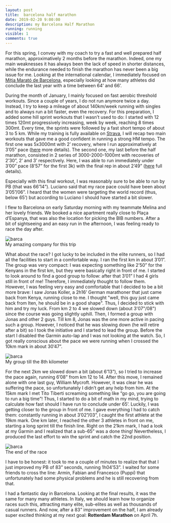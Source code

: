 ```yaml
---
layout: post
title:  barcelona half marathon
date: 2019-02-20 9:00:00
description: my Barcelona Half Marathon
running: running
visible: 1
comments: true
---
```


For this spring, I convey with my coach to try a fast and well prepared half marathon, approximatively 2 months before the marathon.
Indeed, one my main weaknesses it has always been the lack of speed in shorter distances, while the endurance needed to finish the marathon has never been a big issue for me.
Looking at the international calendar, I immediately focused on [Mitja Marató de Barcelona](https://edreamsmitjabarcelona.com), especially looking at how many athletes did conclude the last year with a time between 64’ and 66’.

During the month of January, I mainly focused on fast aerobic threshold workouts. Since a couple of years, I do not run anymore twice a day. Instead, I try to keep a mileage of about 140km/week running with singles and to always run a bit faster, even the recovery. For this preparation, I added some hill sprint workouts that I wasn’t used to do: I started with 12 times 120mt progressively increasing, week by week, reaching 8 times 300mt. Every time, the sprints were followed by a fast short tempo of about 3 to 5 km. 
While my training is fully available on [Strava](https://www.strava.com/athletes/20803711), I will recap two main workouts that gave me a good confident in running a strong HM tempo.
The first one was 5x3000mt with 2’ recovery, where I run approximatively at 3’05” pace ([here](https://www.strava.com/activities/2107223299/overview) more details).
The second one, my last before the half marathon, consisted in 2 series of 3000-2000-1000mt with recoveries of 2’30”, 2’ and 3’ respectively. Here, I was able to run immediately under 3’00” pace (8’57” for the first 3k) with the final rep in about 2’49” ([here](https://www.strava.com/activities/2121850401/overview) full details).

Especially with this final workout, I was reasonably sure to be able to run by PB (that was 66’14”). Luciano said that my race pace could have been about 3’05”/06”. I heard that the women were targeting the world record (thus, below 65’) but according to Luciano I should have started a bit slower.

I flew to Barcelona on early Saturday morning with my teammate Melina and her lovely friends. We booked a nice apartment really close to Plaça d’Espanya, that was also the location for picking the BIB numbers.
After a bit of sightseeing and an easy run in the afternoon, I was feeling ready to race the day after.

<div class="img_row">
    <img class="col three left" src="{{ site.baseurl }}/assets/img/run/barca/barca-before.jpg" alt="barca" title="barca before"/>
</div>
<div class="col three caption">
    My amazing company for this trip
</div>

What about the race? I got lucky to be included in the elite runners, so I had all the facilities to start in a comfortable way. I ran the first km in about 3’01”. The group was very compact: I was expecting something like 2’50” for the Kenyans in the first km, but they were basically right in front of me. 
I started to look around to find a good group to follow: after that 3’01” I had 4 girls still in front of me! Therefore, I immediately thought to follow them. However, I was feeling very easy and comfortable that I decided to be a bit more brave: I saw Jonas Koller, a 2h16’ German marathoner that just came back from Kenya, running close to me. I thought "well, this guy just came back from Iten, he should be in a good shape". Thus, I decided to stick with him and try my luck. From km 2 to 4 we slowed down (about 3'07"/08") since the course was going slightly uphill. Then, I formed a group with Jonas and other 2 guys. Till km 8, Jonas was the one more active in pacing such a group. However, I noticed that he was slowing down (he will retire after a bit) so I took the initiative and I started to lead the group. Before the start I disabled the Garmin auto-lap and I was not looking at the watch. So, I got really conscious about the pace we were running when I crossed the 10km mark in about 30’47”. 

<div class="img_row">
    <img class="col three left" src="{{ site.baseurl }}/assets/img/run/barca/barca.jpg" alt="barca" title="barca moment"/>
</div>
<div class="col three caption">
    My group till the 8th kilometer
</div>

For the next 2km we slowed down a bit (about 6’13”), so I tried to increase the pace again, running 6’08” from km 12 to 14. After this move, I remained alone with one last guy, William Mycroft. However, it was clear he was suffering the pace, so unfortunately I didn’t get any help from him. At the 15km mark I met Tito Tiberti screaming something like “go go, you are going to run a big time”! Thus, I started to do a bit of math in my mind, trying to calculate how fast should I have run to conclude under 65’. Luckily, I was getting closer to the group in front of me. I gave everything I had to catch them: constantly running in about 3’02”/03”, I caught the first athlete at the 19km mark. One km later, I reached the other 3 athletes in front on me, starting a long sprint till the finish line. Right on the 21km mark, I had a look at my Garmin and I realized that a sub-65” was a done thing! Nevertheless, I produced the last effort to win the sprint and catch the 22nd position. 

<div class="img_row">
    <img class="col three left" src="{{ site.baseurl }}/assets/img/run/barca/barca-final.jpg" alt="barca" title="barca final"/>
</div>
<div class="col three caption">
    The end of the race
</div>

I have to be honest: it took to me a couple of minutes to realize that that I just improved my PB of 83” seconds, running 1h04’53”. I waited for some friends to cross the line: Armin, Fabian and Francesco (Puppi) that unfortunately had some physical problems and he is still recovering from that. 

I had a fantastic day in Barcelona. Looking at the final results, it was the same for many many athletes. In Italy, we should learn how to organize races such this, attracting many elite, sub-elites as well as thousands of casual runners. And now, after a 83” improvement on the half, I am already super excited thinking at my next goal: **Rotterdam Marathon** on April 7h.
